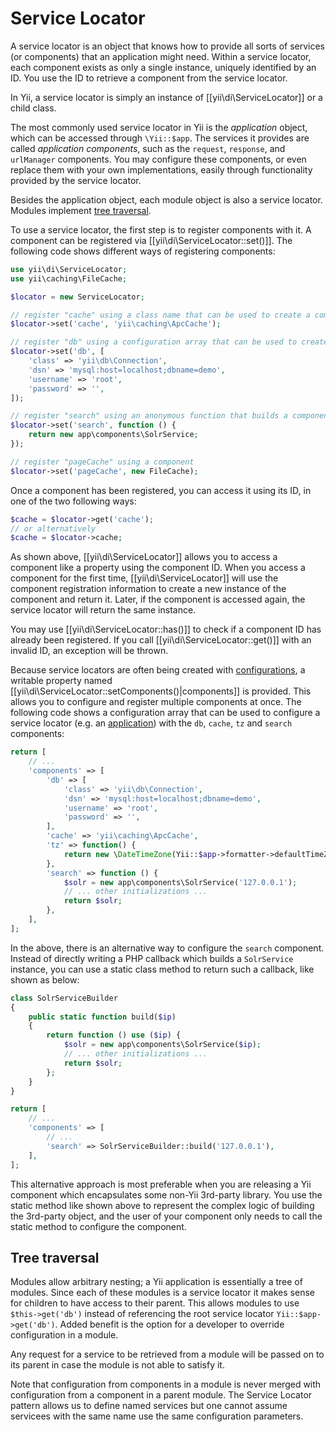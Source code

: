 Service Locator
===============

A service locator is an object that knows how to provide all sorts of services (or components) that an application
might need. Within a service locator, each component exists as only a single instance, uniquely identified by an ID.
You use the ID to retrieve a component from the service locator.

In Yii, a service locator is simply an instance of [[yii\di\ServiceLocator]] or a child class.

The most commonly used service locator in Yii is the *application* object, which can be accessed through
`\Yii::$app`. The services it provides are called *application components*, such as the `request`, `response`, and
`urlManager` components. You may configure these components, or even replace them with your own implementations, easily
through functionality provided by the service locator.

Besides the application object, each module object is also a service locator. Modules implement [tree traversal](#tree-traversal).

To use a service locator, the first step is to register components with it. A component can be registered
via [[yii\di\ServiceLocator::set()]]. The following code shows different ways of registering components:

```php
use yii\di\ServiceLocator;
use yii\caching\FileCache;

$locator = new ServiceLocator;

// register "cache" using a class name that can be used to create a component
$locator->set('cache', 'yii\caching\ApcCache');

// register "db" using a configuration array that can be used to create a component
$locator->set('db', [
    'class' => 'yii\db\Connection',
    'dsn' => 'mysql:host=localhost;dbname=demo',
    'username' => 'root',
    'password' => '',
]);

// register "search" using an anonymous function that builds a component
$locator->set('search', function () {
    return new app\components\SolrService;
});

// register "pageCache" using a component
$locator->set('pageCache', new FileCache);
```

Once a component has been registered, you can access it using its ID, in one of the two following ways:

```php
$cache = $locator->get('cache');
// or alternatively
$cache = $locator->cache;
```

As shown above, [[yii\di\ServiceLocator]] allows you to access a component like a property using the component ID.
When you access a component for the first time, [[yii\di\ServiceLocator]] will use the component registration
information to create a new instance of the component and return it. Later, if the component is accessed again,
the service locator will return the same instance.

You may use [[yii\di\ServiceLocator::has()]] to check if a component ID has already been registered.
If you call [[yii\di\ServiceLocator::get()]] with an invalid ID, an exception will be thrown.


Because service locators are often being created with [configurations](concept-configurations.md),
a writable property named [[yii\di\ServiceLocator::setComponents()|components]] is provided. This allows you 
to configure and register multiple components at once. The following code shows a configuration array
that can be used to configure a service locator (e.g. an [application](structure-applications.md)) with 
the `db`, `cache`, `tz` and `search` components:

```php
return [
    // ...
    'components' => [
        'db' => [
            'class' => 'yii\db\Connection',
            'dsn' => 'mysql:host=localhost;dbname=demo',
            'username' => 'root',
            'password' => '',
        ],
        'cache' => 'yii\caching\ApcCache',
        'tz' => function() {
            return new \DateTimeZone(Yii::$app->formatter->defaultTimeZone);
        },
        'search' => function () {
            $solr = new app\components\SolrService('127.0.0.1');
            // ... other initializations ...
            return $solr;
        },
    ],
];
```

In the above, there is an alternative way to configure the `search` component. Instead of directly writing a PHP
callback which builds a `SolrService` instance, you can use a static class method to return such a callback, like
shown as below:

```php
class SolrServiceBuilder
{
    public static function build($ip)
    {
        return function () use ($ip) {
            $solr = new app\components\SolrService($ip);
            // ... other initializations ...
            return $solr;
        };
    }
}

return [
    // ...
    'components' => [
        // ...
        'search' => SolrServiceBuilder::build('127.0.0.1'),
    ],
];
```

This alternative approach is most preferable when you are releasing a Yii component which encapsulates some non-Yii
3rd-party library. You use the static method like shown above to represent the complex logic of building the
3rd-party object, and the user of your component only needs to call the static method to configure the component.

## Tree traversal <span id="tree-traversal"></span>

Modules allow arbitrary nesting; a Yii application is essentially a tree of modules.
Since each of these modules is a service locator it makes sense for children to have access to their parent.
This allows modules to use `$this->get('db')` instead of referencing the root service locator `Yii::$app->get('db')`.
Added benefit is the option for a developer to override configuration in a module.

Any request for a service to be retrieved from a module will be passed on to its parent in case the module is not able to satisfy it.

Note that configuration from components in a module is never merged with configuration from a component in a parent module. The Service Locator pattern allows us to define named services but one cannot assume servicees with the same name use the same configuration parameters.
